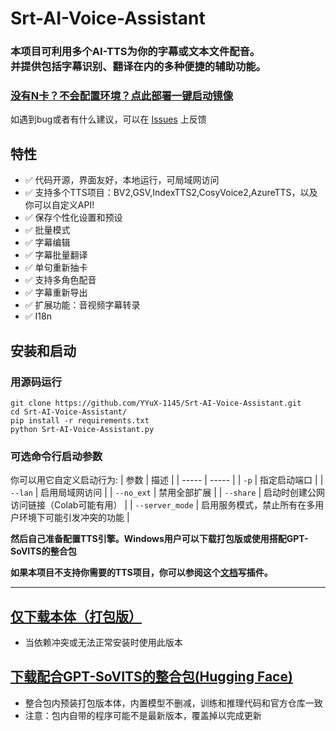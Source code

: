 # Srt-AI-Voice-Assistant
### 本项目可利用多个AI-TTS为你的字幕或文本文件配音。<br>并提供包括字幕识别、翻译在内的多种便捷的辅助功能。

### [没有N卡？不会配置环境？点此部署一键启动镜像](https://www.compshare.cn/images/M0sem5L49kmr?referral_code=IHlncJt4RcQDdxKLEZ6pAY&ytag=GPU_YY_YX_sljxjh1011)
如遇到bug或者有什么建议，可以在 [Issues](https://github.com/YYuX-1145/Srt-AI-Voice-Assistant/issues) 上反馈  

## 特性
- ✅ 代码开源，界面友好，本地运行，可局域网访问
- ✅ 支持多个TTS项目：BV2,GSV,IndexTTS2,CosyVoice2,AzureTTS，以及你可以自定义API!
- ✅ 保存个性化设置和预设
- ✅ 批量模式
- ✅ 字幕编辑
- ✅ 字幕批量翻译
- ✅ 单句重新抽卡
- ✅ 支持多角色配音
- ✅ 字幕重新导出
- ✅ 扩展功能：音视频字幕转录
- ✅ I18n

## 安装和启动
### 用源码运行
```
git clone https://github.com/YYuX-1145/Srt-AI-Voice-Assistant.git
cd Srt-AI-Voice-Assistant/
pip install -r requirements.txt
python Srt-AI-Voice-Assistant.py
```
### 可选命令行启动参数
你可以用它自定义启动行为:
|   参数      |     描述           |
|   -----           |       -----               |
| `-p`              | 指定启动端口   |
| `--lan`           | 启用局域网访问         |
| `--no_ext`        | 禁用全部扩展   |
| `--share`         | 启动时创建公网访问链接（Colab可能有用） |
| `--server_mode`   | 启用服务模式，禁止所有在多用户环境下可能引发冲突的功能     |

**然后自己准备配置TTS引擎。Windows用户可以下载打包版或使用搭配GPT-SoVITS的整合包**

**如果本项目不支持你需要的TTS项目，你可以参阅这个[文档](/docs/zh_CN/extension_dev.md)写插件。**

---

## [仅下载本体（打包版）](https://github.com/YYuX-1145/Srt-AI-Voice-Assistant/releases)
* 当依赖冲突或无法正常安装时使用此版本


## [下载配合GPT-SoVITS的整合包(Hugging Face)](https://huggingface.co/YYuX/GPT-SoVITS-SAVA-windows-package/tree/main)
* 整合包内预装打包版本体，内置模型不删减，训练和推理代码和官方仓库一致
* 注意：包内自带的程序可能不是最新版本，覆盖掉以完成更新  